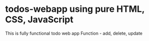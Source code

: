 # todos-webapp using pure HTML, CSS, JavaScript

This is fully functional todo web app 
Function - add, delete, update
